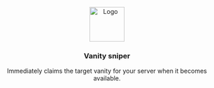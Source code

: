 <p align="center">
  <a href="https://github.com/fransizreal/discord-vanity-sniper">
    <img src="https://i.imgur.com/JQtzJtf.png" alt="Logo" width="80" height="80">
  </a>
</p>

<h3 align="center">Vanity sniper</h3>

<p align="center">
  Immediately claims the target vanity for your server when it becomes available.
  <br/>
  <br/>
</p>
